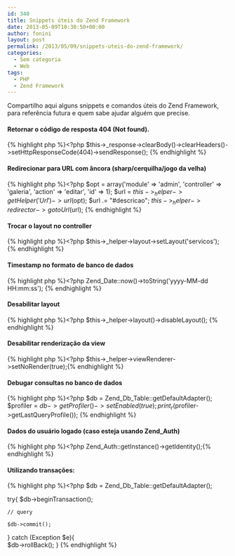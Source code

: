```yaml
---
id: 340
title: Snippets úteis do Zend Framework
date: 2013-05-09T10:30:50+00:00
author: fonini
layout: post
permalink: /2013/05/09/snippets-uteis-do-zend-framework/
categories:
  - Sem categoria
  - Web
tags:
  - PHP
  - Zend Framework
---
```

Compartilho aqui alguns snippets e comandos úteis do Zend Framework, para referência futura e quem sabe ajudar alguém que precise.
  


#### Retornar o código de resposta 404 (Not found).

{% highlight php %}<?php
$this->_response->clearBody()->clearHeaders()->setHttpResponseCode(404)->sendResponse(); {% endhighlight %}



#### Redirecionar para URL com âncora (sharp/cerquilha/jogo da velha)

{% highlight php %}<?php
$opt = array('module' => 'admin', 'controller' => 'galeria', 'action' => 'editar', 'id' => 1); $url = $this->_helper->getHelper('Url')->url($opt); $url .= "#descricao"; $this->_helper->redirector->gotoUrl($url); {% endhighlight %}



#### Trocar o layout no controller

{% highlight php %}<?php
$this->_helper->layout->setLayout('servicos'); {% endhighlight %}



#### Timestamp no formato de banco de dados

{% highlight php %}<?php
Zend_Date::now()->toString('yyyy-MM-dd HH:mm:ss'); {% endhighlight %}



#### Desabilitar layout

{% highlight php %}<?php
$this->_helper->layout()->disableLayout(); {% endhighlight %}



#### Desabilitar renderização da view

{% highlight php %}<?php
$this->_helper->viewRenderer->setNoRender(true);{% endhighlight %}



#### Debugar consultas no banco de dados

{% highlight php %}<?php
$db = Zend_Db_Table::getDefaultAdapter(); $profiler = $db->getProfiler()->setEnabled(true); print_r($profiler->getLastQueryProfile()); {% endhighlight %}



#### Dados do usuário logado (caso esteja usando Zend_Auth)

{% highlight php %}<?php
Zend_Auth::getInstance()->getIdentity();{% endhighlight %}



#### Utilizando transações: 

{% highlight php %}<?php
$db = Zend_Db_Table::getDefaultAdapter();

try{
	$db->beginTransaction();

	// query

	$db->commit();
}
catch (Exception $e){	  
	$db->rollBack();
}
{% endhighlight %}